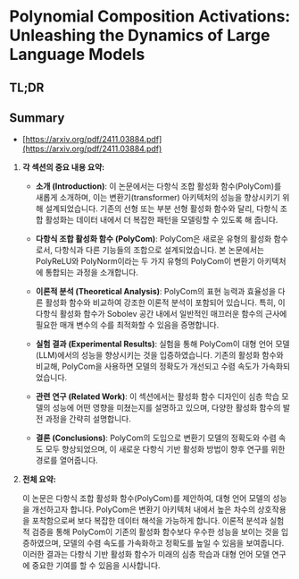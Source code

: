 # Polynomial Composition Activations: Unleashing the Dynamics of Large Language Models
## TL;DR
## Summary
- [https://arxiv.org/pdf/2411.03884.pdf](https://arxiv.org/pdf/2411.03884.pdf)

1. **각 섹션의 중요 내용 요약:**

   - **소개 (Introduction)**:
     이 논문에서는 다항식 조합 활성화 함수(PolyCom)를 새롭게 소개하며, 이는 변환기(transformer) 아키텍처의 성능을 향상시키기 위해 설계되었습니다. 기존의 선형 또는 부분 선형 활성화 함수와 달리, 다항식 조합 활성화는 데이터 내에서 더 복잡한 패턴을 모델링할 수 있도록 해 줍니다.

   - **다항식 조합 활성화 함수 (PolyCom)**:
     PolyCom은 새로운 유형의 활성화 함수로서, 다항식과 다른 기능들의 조합으로 설계되었습니다. 본 논문에서는 PolyReLU와 PolyNorm이라는 두 가지 유형의 PolyCom이 변환기 아키텍처에 통합되는 과정을 소개합니다.

   - **이론적 분석 (Theoretical Analysis)**:
     PolyCom의 표현 능력과 효율성을 다른 활성화 함수와 비교하여 강조한 이론적 분석이 포함되어 있습니다. 특히, 이 다항식 활성화 함수가 Sobolev 공간 내에서 일반적인 매끄러운 함수의 근사에 필요한 매개 변수의 수를 최적화할 수 있음을 증명합니다.

   - **실험 결과 (Experimental Results)**:
     실험을 통해 PolyCom이 대형 언어 모델(LLM)에서의 성능을 향상시키는 것을 입증하였습니다. 기존의 활성화 함수와 비교해, PolyCom을 사용하면 모델의 정확도가 개선되고 수렴 속도가 가속화되었습니다.

   - **관련 연구 (Related Work)**:
     이 섹션에서는 활성화 함수 디자인이 심층 학습 모델의 성능에 어떤 영향을 미쳤는지를 설명하고 있으며, 다양한 활성화 함수의 발전 과정을 간략히 설명합니다.

   - **결론 (Conclusions)**:
     PolyCom의 도입으로 변환기 모델의 정확도와 수렴 속도 모두 향상되었으며, 이 새로운 다항식 기반 활성화 방법이 향후 연구를 위한 경로를 열어줍니다.

2. **전체 요약:**

   이 논문은 다항식 조합 활성화 함수(PolyCom)를 제안하여, 대형 언어 모델의 성능을 개선하고자 합니다. PolyCom은 변환기 아키텍처 내에서 높은 차수의 상호작용을 포착함으로써 보다 복잡한 데이터 해석을 가능하게 합니다. 이론적 분석과 실험적 검증을 통해 PolyCom이 기존의 활성화 함수보다 우수한 성능을 보이는 것을 입증하였으며, 모델의 수렴 속도를 가속화하고 정확도를 높일 수 있음을 보여줍니다. 이러한 결과는 다항식 기반 활성화 함수가 미래의 심층 학습과 대형 언어 모델 연구에 중요한 기여를 할 수 있음을 시사합니다.